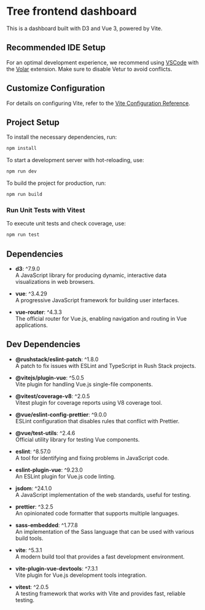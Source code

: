 # Tree frontend dashboard

This is a dashboard built with D3 and Vue 3, powered by Vite.

## Recommended IDE Setup

For an optimal development experience, we recommend using [VSCode](https://code.visualstudio.com/) with the [Volar](https://marketplace.visualstudio.com/items?itemName=Vue.volar) extension. Make sure to disable Vetur to avoid conflicts.

## Customize Configuration

For details on configuring Vite, refer to the [Vite Configuration Reference](https://vitejs.dev/config/).

## Project Setup

To install the necessary dependencies, run:

```sh
npm install
```

To start a development server with hot-reloading, use:

```sh
npm run dev
```

To build the project for production, run:

```sh
npm run build
```

### Run Unit Tests with Vitest

To execute unit tests and check coverage, use:

```sh
npm run test
```

## Dependencies

- **d3**: ^7.9.0  
  A JavaScript library for producing dynamic, interactive data visualizations in web browsers.

- **vue**: ^3.4.29  
  A progressive JavaScript framework for building user interfaces.

- **vue-router**: ^4.3.3  
  The official router for Vue.js, enabling navigation and routing in Vue applications.

## Dev Dependencies

- **@rushstack/eslint-patch**: ^1.8.0  
  A patch to fix issues with ESLint and TypeScript in Rush Stack projects.

- **@vitejs/plugin-vue**: ^5.0.5  
  Vite plugin for handling Vue.js single-file components.

- **@vitest/coverage-v8**: ^2.0.5  
  Vitest plugin for coverage reports using V8 coverage tool.

- **@vue/eslint-config-prettier**: ^9.0.0  
  ESLint configuration that disables rules that conflict with Prettier.

- **@vue/test-utils**: ^2.4.6  
  Official utility library for testing Vue components.

- **eslint**: ^8.57.0  
  A tool for identifying and fixing problems in JavaScript code.

- **eslint-plugin-vue**: ^9.23.0  
  An ESLint plugin for Vue.js code linting.

- **jsdom**: ^24.1.0  
  A JavaScript implementation of the web standards, useful for testing.

- **prettier**: ^3.2.5  
  An opinionated code formatter that supports multiple languages.

- **sass-embedded**: ^1.77.8  
  An implementation of the Sass language that can be used with various build tools.

- **vite**: ^5.3.1  
  A modern build tool that provides a fast development environment.

- **vite-plugin-vue-devtools**: ^7.3.1  
  Vite plugin for Vue.js development tools integration.

- **vitest**: ^2.0.5  
  A testing framework that works with Vite and provides fast, reliable testing.


